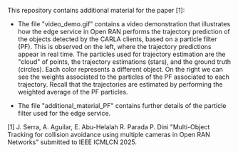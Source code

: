 This repository contains additional material for the paper [1]:

- The file "video_demo.gif" contains a video demonstration that illustrates how the edge service in Open RAN performs the trajectory prediction of the objects detected by the CARLA clients, based on a particle filter (PF). This is observed on the left, where the trajectory predictions appear in real time. The particles used for trajectory estimation are the "cloud" of points, the trajectory estimations (stars), and the ground truth (circles). Each color represents a different object. On the right we can see the weights associated to the particles of the PF associated to each trajectory. Recall that the trajectories are estimated by performing the weighted average of the PF particles. 

- The file "additional_material_PF" contains further details of the particle filter used for the edge service.

[1] J. Serra, A. Aguilar, E. Abu-Helalah R. Parada P. Dini "Multi-Object Tracking for collision avoidance using multiple cameras in Open RAN Networks" submitted to IEEE ICMLCN 2025.
